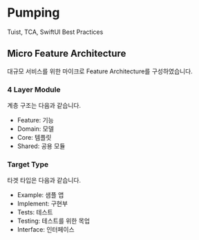 # Pumping
Tuist, TCA, SwiftUI Best Practices

## Micro Feature Architecture
대규모 서비스를 위한 마이크로 Feature Architecture를 구성하였습니다. 

### 4 Layer Module
계층 구조는 다음과 같습니다.
- Feature: 기능
- Domain: 모델
- Core: 템플릿
- Shared: 공용 모듈

### Target Type
타겟 타입은 다음과 같습니다.
- Example: 샘플 앱
- Implement: 구현부
- Tests: 테스트
- Testing: 테스트를 위한 목업
- Interface: 인터페이스
